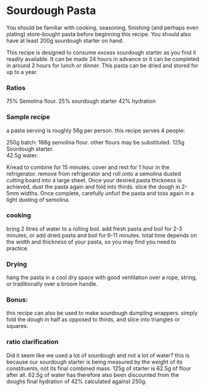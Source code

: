 # Sourdough Pasta

You should be familiar with cooking, seasoning, finishing (and perhaps even plating) 
store-bought pasta before beginning this recipe.  You should also have at least 200g
sourdough starter on hand.

This recipe is designed to consume excess sourdough starter as you find
it readily available.  It can be made 24 hours in advance or it can be completed in around
2 hours for lunch or dinner.  This pasta can be dried and stored for up to a year.

### Ratios
75% Semolina flour.
25% sourdough starter
42% hydration

### Sample recipe
a pasta serving is roughly 56g per person.
this recipe serves 4 people:

250g batch:
188g semolina flour. other flours may be substituted.
125g Sourdough starter.  
42.5g water.

Knead to combine for 15 minutes. 
cover and rest for 1 hour in the refrigerator.
remove from refrigerator and roll onto a semolina dusted 
cutting board into a large sheet.  Once your desired pasta
thickness is achieved, dust the pasta again and fold into 
thirds.  slice the dough in 2-5mm widths.  Once complete, 
carefully unfurl the pasta and toss again in a light dusting
of semolina.  

### cooking
bring 2 litres of water to a rolling boil.  add fresh pasta and
boil for 2-3 minutes, or add dried pasta and boil for 6-11 minutes.
total time depends on the width and thickness of your pasta, so you 
may find you need to practice.

### Drying
hang the pasta in a cool dry space with good ventilation over a rope,
string, or traditionally over a broom handle.

### Bonus:
this recipe can also be used to make sourdough dumpling wrappers.
simply fold the dough in half as opposed to thirds, and slice into
triangles or squares.  

### ratio clarification
Did it seem like we used a lot of sourdough and not a lot of water?
this is because our sourdough starter is being measured by the weight
of its constituents, not its final combined mass.  125g of starter is 62.5g
of flour after all.  62.5g of water has therefore also been discounted from the 
doughs final hydration of 42% calculated against 250g.
